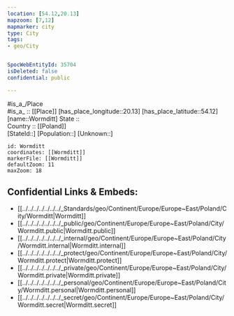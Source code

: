 ```yaml
---
location: [54.12,20.13] 
mapzoom: [7,12] 
mapmarker: city 
type: City
tags:
- geo/City


SpocWebEntityId: 35704
isDeleted: false
confidential: public

---
```

#is_a_/Place  
#is_a_ :: [[Place]] 
[has_place_longitude::20.13] 
[has_place_latitude::54.12] 
[name::Wormditt] 
State ::  
Country :: [[Poland]]  
[StateId::] 
[Population::] 
[Unknown::] 


```leaflet
id: Wormditt
coordinates: [[Wormditt]] 
markerFile: [[Wormditt]] 
defaultZoom: 11 
maxZoom: 18
```


## Confidential Links & Embeds: 
- [[../../../../../../../_Standards/geo/Continent/Europe/Europe~East/Poland/City/Wormditt|Wormditt]] 
- [[../../../../../../../_public/geo/Continent/Europe/Europe~East/Poland/City/Wormditt.public|Wormditt.public]] 
- [[../../../../../../../_internal/geo/Continent/Europe/Europe~East/Poland/City/Wormditt.internal|Wormditt.internal]] 
- [[../../../../../../../_protect/geo/Continent/Europe/Europe~East/Poland/City/Wormditt.protect|Wormditt.protect]] 
- [[../../../../../../../_private/geo/Continent/Europe/Europe~East/Poland/City/Wormditt.private|Wormditt.private]] 
- [[../../../../../../../_personal/geo/Continent/Europe/Europe~East/Poland/City/Wormditt.personal|Wormditt.personal]] 
- [[../../../../../../../_secret/geo/Continent/Europe/Europe~East/Poland/City/Wormditt.secret|Wormditt.secret]] 
